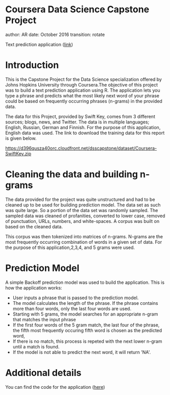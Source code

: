 Coursera Data Science Capstone Project
========================================================
author: AR
date: October 2016
transition: rotate

Text prediction application ([link](https://arvindr.shinyapps.io/ShinyApp/))

Introduction
========================================================

This is the Capstone Project for the Data Science specialization offered by Johns Hopkins University through Coursera.The objective of this project was to build a text prediction application using R. The application lets you type a phrase and predicts what the most likely next word of your phrase could be based on frequently occurring phrases (n-grams) in the provided data.

The data for this Project, provided by Swift Key, comes from 3 different sources; blogs, news, and Twitter. The data is in multiple languages; English, Russian, German and Finnish. For the purpose of this application, English data was used. The link to download the training data for this report is given below.

https://d396qusza40orc.cloudfront.net/dsscapstone/dataset/Coursera-SwiftKey.zip


Cleaning the data and building n-grams
========================================================
The data provided for the project was quite unstructured and had to be cleaned up to be used for building  prediction model. The data set as such was quite large. So a portion of the data set was randomly sampled. The sampled data was cleaned of profanities, converted to lower case, removed of punctuation, URLs, numbers, and white-spaces. A corpus was built on based on the cleaned data.

This corpus was then tokenized into matrices of n-grams. N-grams are the most frequently occurring combination of words in a given set of data. For the purpose of this application,2,3,4, and 5 grams were used.

Prediction Model
========================================================
A simple Backoff prediction model was used to build the application. This is how the application works:

 * User inputs a phrase that is passed to the prediction model.
 * The model calculates the length of the phrase. If the phrase contains more than four
   words, only the last four words are used. 
 * Starting with 5 grams, the model searches for an appropriate n-gram that matches the
   input phrase
 * If the first four words of the 5 gram match, the last four of the phrase, the fifth 
   most frequently occuring fifth word is chosen as the predicted word,
 * If there is no match, this process is repeted with the next lower n-gram until  a match is found.
 * If the model is not able to predict the next word, it will return 'NA'.

Additional details
========================================================
You can find the code for the application ([here](https://github.com/bonzer80/Coursera-Swiftkey-Project))


